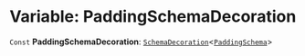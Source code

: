 # Variable: PaddingSchemaDecoration

`Const` **PaddingSchemaDecoration**: [`SchemaDecoration`](/en/auto-docs/fixed-layout-editor/interfaces/SchemaDecoration-1.md)<[`PaddingSchema`](/en/auto-docs/fixed-layout-editor/interfaces/PaddingSchema-1.md)>
